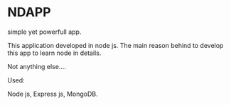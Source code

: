 NDAPP
=====

simple yet powerfull app.


This application developed in node js. The main reason behind to develop this app to learn node in details.

Not anything else....


Used:

Node js,
Express js,
MongoDB.
 

